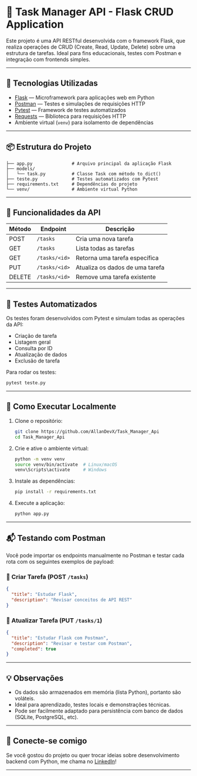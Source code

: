 # 📝 Task Manager API - Flask CRUD Application

Este projeto é uma API RESTful desenvolvida com o framework Flask, que realiza operações de CRUD (Create, Read, Update, Delete) sobre uma estrutura de tarefas. Ideal para fins educacionais, testes com Postman e integração com frontends simples.

---

## 🚀 Tecnologias Utilizadas

- [Flask](https://flask.palletsprojects.com/) — Microframework para aplicações web em Python
- [Postman](https://www.postman.com/) — Testes e simulações de requisições HTTP
- [Pytest](https://docs.pytest.org/) — Framework de testes automatizados
- [Requests](https://docs.python-requests.org/) — Biblioteca para requisições HTTP
- Ambiente virtual (`venv`) para isolamento de dependências

---

## 📦 Estrutura do Projeto

```
├── app.py               # Arquivo principal da aplicação Flask
├── models/
│   └── task.py          # Classe Task com método to_dict()
├── teste.py             # Testes automatizados com Pytest
├── requirements.txt     # Dependências do projeto
└── venv/                # Ambiente virtual Python
```

---

## 📌 Funcionalidades da API

| Método | Endpoint             | Descrição                          |
|--------|----------------------|------------------------------------|
| POST   | `/tasks`             | Cria uma nova tarefa               |
| GET    | `/tasks`             | Lista todas as tarefas             |
| GET    | `/tasks/<id>`        | Retorna uma tarefa específica      |
| PUT    | `/tasks/<id>`        | Atualiza os dados de uma tarefa    |
| DELETE | `/tasks/<id>`        | Remove uma tarefa existente        |

---

## 🧪 Testes Automatizados

Os testes foram desenvolvidos com Pytest e simulam todas as operações da API:

- Criação de tarefa
- Listagem geral
- Consulta por ID
- Atualização de dados
- Exclusão de tarefa

Para rodar os testes:

```bash
pytest teste.py
```

---

## 🔧 Como Executar Localmente

1. Clone o repositório:
   ```bash
   git clone https://github.com/AllanDevX/Task_Manager_Api
   cd Task_Manager_Api
   ```

2. Crie e ative o ambiente virtual:
   ```bash
   python -m venv venv
   source venv/bin/activate  # Linux/macOS
   venv\Scripts\activate     # Windows
   ```

3. Instale as dependências:
   ```bash
   pip install -r requirements.txt
   ```

4. Execute a aplicação:
   ```bash
   python app.py
   ```

---

## 📬 Testando com Postman

Você pode importar os endpoints manualmente no Postman e testar cada rota com os seguintes exemplos de payload:

### 🔹 Criar Tarefa (POST `/tasks`)
```json
{
  "title": "Estudar Flask",
  "description": "Revisar conceitos de API REST"
}
```

### 🔹 Atualizar Tarefa (PUT `/tasks/1`)
```json
{
  "title": "Estudar Flask com Postman",
  "description": "Revisar e testar com Postman",
  "completed": true
}
```

---

## 💡 Observações

- Os dados são armazenados em memória (lista Python), portanto são voláteis.
- Ideal para aprendizado, testes locais e demonstrações técnicas.
- Pode ser facilmente adaptado para persistência com banco de dados (SQLite, PostgreSQL, etc).

---

## 📣 Conecte-se comigo

Se você gostou do projeto ou quer trocar ideias sobre desenvolvimento backend com Python, me chama no [LinkedIn](https://www.linkedin.com/in/allan-richard-37425a169/)!

---

```